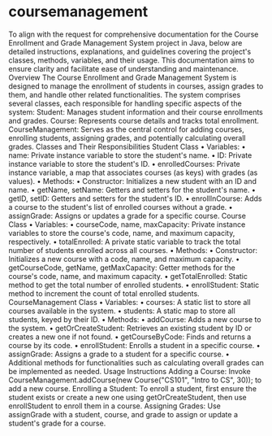 # coursemanagement
To align with the request for comprehensive documentation for the Course Enrollment and Grade Management System project in Java, below are detailed instructions, explanations, and guidelines covering the project's classes, methods, variables, and their usage. This documentation aims to ensure clarity and facilitate ease of understanding and maintenance.
Overview
The Course Enrollment and Grade Management System is designed to manage the enrollment of students in courses, assign grades to them, and handle other related functionalities. The system comprises several classes, each responsible for handling specific aspects of the system:
Student: Manages student information and their course enrollments and grades.
Course: Represents course details and tracks total enrollment.
CourseManagement: Serves as the central control for adding courses, enrolling students, assigning grades, and potentially calculating overall grades.
Classes and Their Responsibilities
Student Class
• Variables:
• name: Private instance variable to store the student's name.
• ID: Private instance variable to store the student's ID.
• enrolledCourses: Private instance variable, a map that associates
courses (as keys) with grades (as values).
• Methods:
• Constructor: Initializes a new student with an ID and name.
• getName, setName: Getters and setters for the student's name.
• getID, setID: Getters and setters for the student's ID.
• enrollInCourse: Adds a course to the student's list of enrolled courses without a grade.
• assignGrade: Assigns or updates a grade for a specific course. Course Class
• Variables:
• courseCode, name, maxCapacity: Private instance variables to store the course's code, name, and maximum capacity, respectively.
• totalEnrolled: A private static variable to track the total number of students enrolled across all courses.
• Methods:
• Constructor: Initializes a new course with a code, name, and maximum capacity.
• getCourseCode, getName, getMaxCapacity: Getter methods for the course's code, name, and maximum capacity.
• getTotalEnrolled: Static method to get the total number of enrolled students.
• enrollStudent: Static method to increment the count of total enrolled students.
CourseManagement Class
• Variables:
• courses: A static list to store all courses available in the system.
• students: A static map to store all students, keyed by their ID.
• Methods:
• addCourse: Adds a new course to the system.
• getOrCreateStudent: Retrieves an existing student by ID or creates a new one if not found.
• getCourseByCode: Finds and returns a course by its code.
• enrollStudent: Enrolls a student in a specific course.
• assignGrade: Assigns a grade to a student for a specific course.
• Additional methods for functionalities such as calculating overall
grades can be implemented as needed.
Usage Instructions
Adding a Course: Invoke
CourseManagement.addCourse(new Course("CS101", "Intro to CS", 30)); to add a new course.
Enrolling a Student: To enroll a student, first ensure the student exists or create a new one using getOrCreateStudent, then use
enrollStudent to enroll them in a course.
Assigning Grades: Use assignGrade with a student,
course, and grade to assign or update a student's grade for a course.

